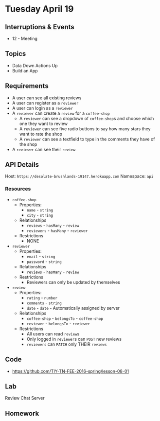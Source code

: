 # Tuesday April 19

## Interruptions & Events

* 12 - Meeting

## Topics

- Data Down Actions Up
- Build an App

## Requirements

- A user can see all existing reviews
- A user can register as a `reviewer`
- A user can login as a `reviewer`
- A `reviewer` can create a `review` for a `coffee-shop`
  * A `reviewer` can see a dropdown of `coffee-shop`s and choose which one they want to review
  * A `reviewer` can see five radio buttons to say how many stars they want to rate the shop
  * A `reviewer` can see a textfield to type in the comments they have of the shop
- A `reviewer` can see their `review`

## API Details

Host: `https://desolate-brushlands-19147.herokuapp.com`
Namespace: `api`

### Resources

* `coffee-shop`
  - Properties:
    * `name` - `string`
    * `city` - `string`
  - Relationships
    * `reviews` - `hasMany` - `review`
    * `reviewers` - `hasMany` - `reviewer`
  - Restrictions
    * NONE
* `reviewer`
  - Properties:
    * `email` - `string`
    * `password` - `string`
  - Relationships
    * `reviews` - `hasMany` - `review`
  - Restrictions
    * Reviewers can only be updated by themselves
* `review`
  - Properties:
    * `rating` - `number`
    * `comments` - `string`
    * `date` - `date` - Automatically assigned by server
  - Relationships
    * `coffee-shop` - `belongsTo` - `coffee-shop`
    * `reviewer` - `belongsTo` - `reviewer`
  - Restrictions
    * All users can read `review`s
    * Only logged in `reviewer`s can `POST` new reviews
    * `reviewers` can `PATCH` only THEIR `reviews`

## Code

* https://github.com/TIY-TN-FEE-2016-spring/lesson-08-01

## Lab

Review Chat Server

## Homework
